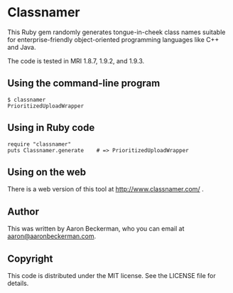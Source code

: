 # Classnamer

This Ruby gem randomly generates tongue-in-cheek class names suitable for
enterprise-friendly object-oriented programming languages like C++ and Java.

The code is tested in MRI 1.8.7, 1.9.2, and 1.9.3.

## Using the command-line program

    $ classnamer
    PrioritizedUploadWrapper

## Using in Ruby code

    require "classnamer"
    puts Classnamer.generate    # => PrioritizedUploadWrapper

## Using on the web

There is a web version of this tool at http://www.classnamer.com/ .

## Author

This was written by Aaron Beckerman, who you can email at
aaron@aaronbeckerman.com.

## Copyright

This code is distributed under the MIT license. See the LICENSE file for
details.
